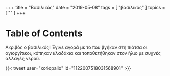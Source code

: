 +++
title = "Βασιλικός"
date = "2019-05-08"
tags = [ "βασιλικός" ]
topics = [ "" ]
+++


# Table of Contents



Ακριβός ο βασιλικός! Έγινε αγορά με το που βγήκαν στη πιάτσα οι αγιοργίτικοι, κόπηκαν κλαδάκια και τοποθετήθηκαν στον ήλιο με συχνές αλλαγές νερού.

{{< tweet user="xoriopalio" id="1122007518031568901" >}}
